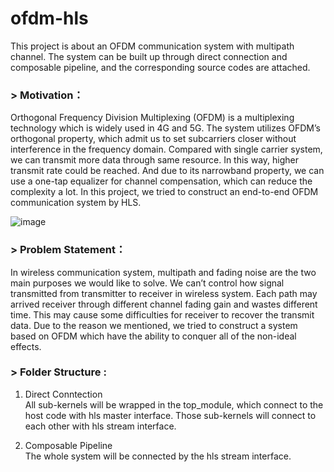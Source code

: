 # ofdm-hls
This project is about an OFDM communication system with multipath channel.
The system can be built up through direct connection and composable pipeline, and the corresponding source codes are attached.

### > Motivation：

Orthogonal Frequency Division Multiplexing (OFDM) is a multiplexing technology which is widely used in 4G and 5G. The system utilizes OFDM’s orthogonal property, which admit us to set subcarriers closer without interference in the frequency domain. Compared with single carrier system, we can transmit more data through same resource. In this way, higher transmit rate could be reached. And due to its narrowband property, we can use a one-tap equalizer for channel compensation, which can reduce the complexity a lot. In this project, we tried to construct an end-to-end OFDM communication system by HLS.

![image](https://user-images.githubusercontent.com/102524142/174599266-031b3a6c-852f-442a-858c-c50b011f02cd.png)


### > Problem Statement：

In wireless communication system, multipath and fading noise are the two main purposes we would like to solve. We can’t control how signal transmitted from transmitter to receiver in wireless system. Each path may arrived receiver through different channel fading gain and wastes different time. This may cause some difficulties for receiver to recover the transmit data. Due to the reason we mentioned, we tried to construct a system based on OFDM which have the ability to conquer all of the non-ideal effects.


### > Folder Structure :

1. Direct Conntection  
All sub-kernels will be wrapped in the top_module, which connect to the host code with hls master interface. Those sub-kernels will connect to each other with hls stream interface.

2. Composable Pipeline  
The whole system will be connected by the hls stream interface.
